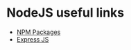 # NodeJS useful links

- [NPM Packages](https://www.npmjs.com)
- [Express JS](https://expressjs.com)
